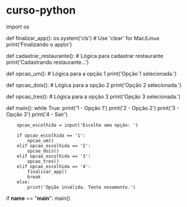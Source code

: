 # curso-python
import os

def finalizar_app():
    os.system('cls')  # Use 'clear' for Mac/Linux
    print('Finalizando o app\n')

def cadastrar_restaurante():
    # Lógica para cadastrar restaurante
    print('Cadastrando restaurante...')

def opcao_um():
    # Lógica para a opção 1
    print('Opção 1 selecionada.')

def opcao_dois():
    # Lógica para a opção 2
    print('Opção 2 selecionada.')

def opcao_tres():
    # Lógica para a opção 3
    print('Opção 3 selecionada.')

def main():
    while True:
        print('1 - Opção 1')
        print('2 - Opção 2')
        print('3 - Opção 3')
        print('4 - Sair')

        opcao_escolhida = input('Escolha uma opção: ')

        if opcao_escolhida == '1':
            opcao_um()
        elif opcao_escolhida == '2':
            opcao_dois()
        elif opcao_escolhida == '3':
            opcao_tres()
        elif opcao_escolhida == '4':
            finalizar_app()
            break
        else:
            print('Opção inválida. Tente novamente.')

if __name__ == "__main__":
    main()
